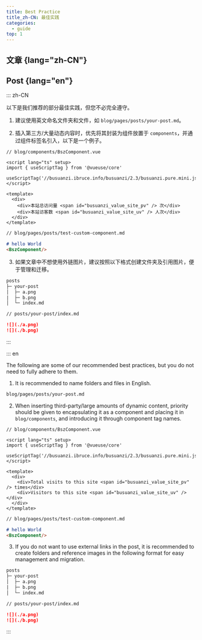 ```yaml
---
title: Best Practice
title_zh-CN: 最佳实践
categories:
  - guide
top: 1
---
```


## 文章 {lang="zh-CN"}

## Post {lang="en"}

::: zh-CN

以下是我们推荐的部分最佳实践，但您不必完全遵守。

1. 建议使用英文命名文件夹和文件，如  `blog/pages/posts/your-post.md`。

2. 插入第三方/大量动态内容时，优先将其封装为组件放置于 `components`，并通过组件标签名引入，以下是一个例子。

```vue
// blog/components/BszComponent.vue

<script lang="ts" setup>
import { useScriptTag } from '@vueuse/core'

useScriptTag('//busuanzi.ibruce.info/busuanzi/2.3/busuanzi.pure.mini.js')
</script>

<template>
  <div>
    <div>本站总访问量 <span id="busuanzi_value_site_pv" /> 次</div>
    <div>本站访客数 <span id="busuanzi_value_site_uv" /> 人次</div>
  </div>
</template>
```

```md
// blog/pages/posts/test-custom-component.md

# hello World
<BszComponent/>
```

3. 如果文章中不想使用外链图片，建议按照以下格式创建文件夹及引用图片，便于管理和迁移。

```txt
posts
├─ your-post
│  ├─ a.png
|  ├─ b.png
│  └─ index.md
```

```md
// posts/your-post/index.md

![](./a.png)
![](./b.png)
```

:::

::: en

The following are some of our recommended best practices, but you do not need to fully adhere to them.

1. It is recommended to name folders and files in English.

```txt
blog/pages/posts/your-post.md
```

2. When inserting third-party/large amounts of dynamic content, priority should be given to encapsulating it as a component and placing it in `blog/components`, and introducing it through component tag names.

```vue
// blog/components/BszComponent.vue

<script lang="ts" setup>
import { useScriptTag } from '@vueuse/core'

useScriptTag('//busuanzi.ibruce.info/busuanzi/2.3/busuanzi.pure.mini.js')
</script>

<template>
  <div>
    <div>Total visits to this site <span id="busuanzi_value_site_pv" /> times</div>
    <div>Visitors to this site <span id="busuanzi_value_site_uv" /></div>
  </div>
</template>
```

```md
// blog/pages/posts/test-custom-component.md

# hello World
<BszComponent/>
```

3. If you do not want to use external links in the post, it is recommended to create folders and reference images in the following format for easy management and migration.

```txt
posts
├─ your-post
│  ├─ a.png
|  ├─ b.png
│  └─ index.md
```

```md
// posts/your-post/index.md

![](./a.png)
![](./b.png)
```

:::
